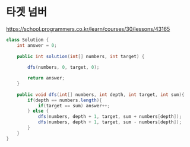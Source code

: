 # 타겟 넘버

https://school.programmers.co.kr/learn/courses/30/lessons/43165

```java
class Solution {
    int answer = 0;
    
    public int solution(int[] numbers, int target) {
        
        dfs(numbers, 0, target, 0);

        return answer;
    }
    
    public void dfs(int[] numbers, int depth, int target, int sum){
        if(depth == numbers.length){
            if(target == sum) answer++;
        } else {
            dfs(numbers, depth + 1, target, sum + numbers[depth]);
            dfs(numbers, depth + 1, target, sum - numbers[depth]);
        }
    }
}
```

